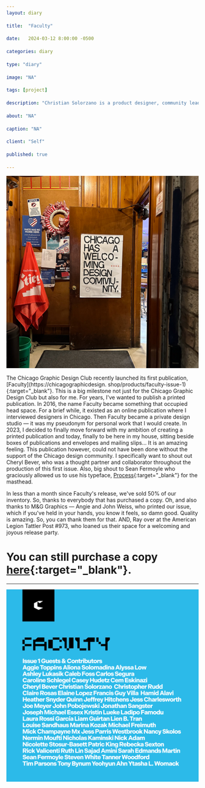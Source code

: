 ```yaml
---
layout: diary

title:  "Faculty"

date:   2024-03-12 8:00:00 -0500

categories: diary

type: "diary"

image: "NA"

tags: [project]

description: "Christian Solorzano is a product designer, community leader, educator, and podcast host."

about: "NA"

caption: "NA"

client: "Self"

published: true

---
```

![Faculty Release Party](/assets/images/diary/20240312.jpg)

The Chicago Graphic Design Club recently launched its first publication, [Faculty](https://chicagographicdesign.
shop/products/faculty-issue-1){:target="_blank"}. This is a big milestone not just for the Chicago Graphic Design 
Club but also for me. For years, I've wanted to publish a printed publication. In 2016, the name Faculty became 
something that occupied head space. For a brief while, it existed as an online publication where I interviewed 
designers in Chicago. Then Faculty became a private design studio — it was my pseudonym for personal work that I would 
create. In 2023, I decided to finally move forward with my ambition of creating a printed publication and today, 
finally to be 
here in my house, sitting beside boxes of publications and envelopes and mailing slips... It is an amazing feeling. 
This publication however, could not have been done without the support of the Chicago design community. I 
specifically want to shout out Cheryl Bever, who was a thought partner and collaborator throughout the production of 
this first issue. Also, big shout to Sean Fermoyle who graciously allowed us to use his typeface, [Process](https://chicagographicdesign.club/articles/chronicle-of-a-typeface-the-genesis-of-process/){:target="_blank"} for 
the masthead.

In less than a month since Faculty's release, we've sold 50% of our inventory. So, thanks to everybody that has 
purchased a copy. Oh, and also thanks to M&G Graphics — Angie and John Weiss, who printed our issue, 
which if you've held in your hands, you know it feels, so damn good. Quality is amazing. So, you can thank them for 
that. AND, Ray over at the American Legion Tattler Post #973, who loaned us their space for a welcoming and joyous 
release party.

# You can still purchase a copy [here](https://chicagographicdesign.shop/products/faculty-issue-1){:target="_blank"}. 
<hr>

![Faculty Release Party](/assets/images/diary/20240312a.png)




